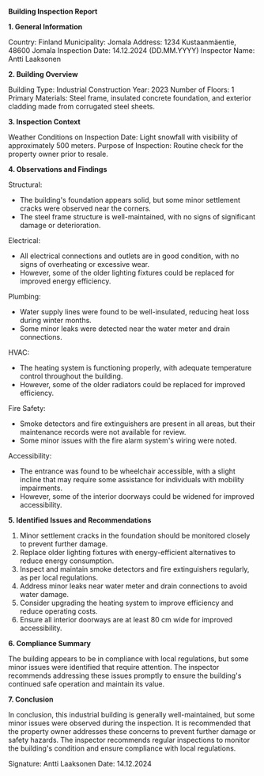 **Building Inspection Report**

**1. General Information**

Country: Finland
Municipality: Jomala
Address: 1234 Kustaanmäentie, 48600 Jomala
Inspection Date: 14.12.2024 (DD.MM.YYYY)
Inspector Name: Antti Laaksonen

**2. Building Overview**

Building Type: Industrial
Construction Year: 2023
Number of Floors: 1
Primary Materials: Steel frame, insulated concrete foundation, and exterior cladding made from corrugated steel sheets.

**3. Inspection Context**

Weather Conditions on Inspection Date: Light snowfall with visibility of approximately 500 meters.
Purpose of Inspection: Routine check for the property owner prior to resale.

**4. Observations and Findings**

Structural:
- The building's foundation appears solid, but some minor settlement cracks were observed near the corners.
- The steel frame structure is well-maintained, with no signs of significant damage or deterioration.

Electrical:
- All electrical connections and outlets are in good condition, with no signs of overheating or excessive wear.
- However, some of the older lighting fixtures could be replaced for improved energy efficiency.

Plumbing:
- Water supply lines were found to be well-insulated, reducing heat loss during winter months.
- Some minor leaks were detected near the water meter and drain connections.

HVAC:
- The heating system is functioning properly, with adequate temperature control throughout the building.
- However, some of the older radiators could be replaced for improved efficiency.

Fire Safety:
- Smoke detectors and fire extinguishers are present in all areas, but their maintenance records were not available for review.
- Some minor issues with the fire alarm system's wiring were noted.

Accessibility:
- The entrance was found to be wheelchair accessible, with a slight incline that may require some assistance for individuals with mobility impairments.
- However, some of the interior doorways could be widened for improved accessibility.

**5. Identified Issues and Recommendations**

1. Minor settlement cracks in the foundation should be monitored closely to prevent further damage.
2. Replace older lighting fixtures with energy-efficient alternatives to reduce energy consumption.
3. Inspect and maintain smoke detectors and fire extinguishers regularly, as per local regulations.
4. Address minor leaks near water meter and drain connections to avoid water damage.
5. Consider upgrading the heating system to improve efficiency and reduce operating costs.
6. Ensure all interior doorways are at least 80 cm wide for improved accessibility.

**6. Compliance Summary**

The building appears to be in compliance with local regulations, but some minor issues were identified that require attention. The inspector recommends addressing these issues promptly to ensure the building's continued safe operation and maintain its value.

**7. Conclusion**

In conclusion, this industrial building is generally well-maintained, but some minor issues were observed during the inspection. It is recommended that the property owner addresses these concerns to prevent further damage or safety hazards. The inspector recommends regular inspections to monitor the building's condition and ensure compliance with local regulations.

Signature: Antti Laaksonen
Date: 14.12.2024